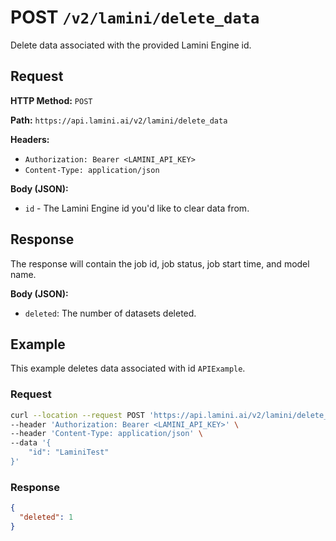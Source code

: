 # POST `/v2/lamini/delete_data`

Delete data associated with the provided Lamini Engine id.

## Request

**HTTP Method:** `POST`

**Path:** `https://api.lamini.ai/v2/lamini/delete_data`

**Headers:**

- `Authorization: Bearer <LAMINI_API_KEY>`
- `Content-Type: application/json`

**Body (JSON):**

- `id` - The Lamini Engine id you'd like to clear data from.

## Response

The response will contain the job id, job status, job start time, and model name.

**Body (JSON):**

- `deleted`: The number of datasets deleted.

## Example

This example deletes data associated with id `APIExample`.

### Request

```bash
curl --location --request POST 'https://api.lamini.ai/v2/lamini/delete_data' \
--header 'Authorization: Bearer <LAMINI_API_KEY>' \
--header 'Content-Type: application/json' \
--data '{
    "id": "LaminiTest"
}'
```

### Response

```json
{
  "deleted": 1
}
```
